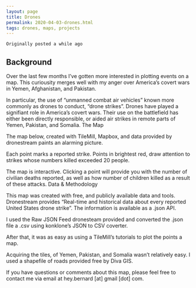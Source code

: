 ```yaml
---
layout: page
title: Drones
permalink: 2020-04-03-drones.html
tags: drones, maps, projects
---
```


`Originally posted a while ago` 

## Background

Over the last few months I’ve gotten more interested in plotting events on a map. This curiousity merges well with my anger over America’s covert wars in Yemen, Afghanistan, and Pakistan.

In particular, the use of “unmanned combat air vehicles” known more commonly as drones to conduct, “drone strikes”. Drones have played a signifiant role in America’s covert wars. Their use on the battlefield has either been directly responsible, or aided air strikes in remote parts of Yemen, Pakistan, and Somalia.
The Map

The map below, created with TileMill, Mapbox, and data provided by dronestream paints an alarming picture.

Each point marks a reported strike. Points in brightest red, draw attention to strikes whose numbers killed exceeded 20 people.

The map is interactive. Clicking a point will provide you with the number of civilian deaths reported, as well as how number of children killed as a result of these attacks.
Data & Methodology

This map was created with free, and publicly available data and tools. Dronestream provides “Real-time and historical data about every reported United States drone strike”. The information is available as a .json API.

I used the Raw JSON Feed dronesteam provided and converted the .json file a .csv using konklone’s JSON to CSV coverter.

After that, it was as easy as using a TileMill’s tutorials to plot the points a map.

Acquiring the tiles, of Yemen, Pakistan, and Somalia wasn’t relatively easy. I used a shapefile of roads provided free by Diva GIS.

If you have questions or comments about this map, please feel free to contact me via email at hey.bernard [at] gmail [dot] com.
